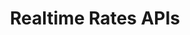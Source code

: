 ---
weight: 4
draft: false
toc: false
icon: "attach_money"
title: "Realtime Rates APIs"
description: "Documentation for current forex conversion rates APIs"
---